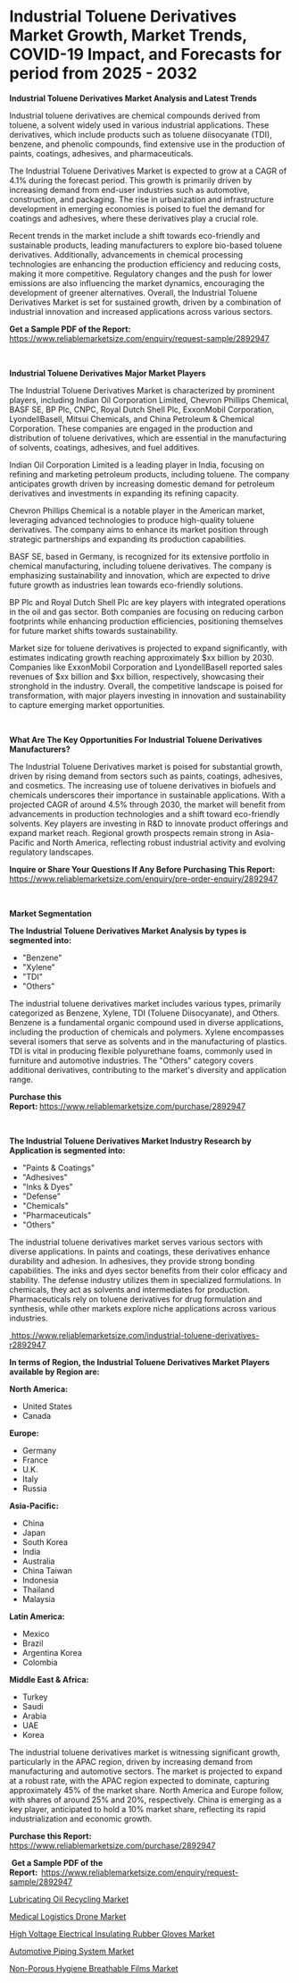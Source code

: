 <p><h1>Industrial Toluene Derivatives Market Growth, Market Trends, COVID-19 Impact, and Forecasts for period from 2025 - 2032</h1></p><p><strong>Industrial Toluene Derivatives Market Analysis and Latest Trends</strong></p>
<p><p>Industrial toluene derivatives are chemical compounds derived from toluene, a solvent widely used in various industrial applications. These derivatives, which include products such as toluene diisocyanate (TDI), benzene, and phenolic compounds, find extensive use in the production of paints, coatings, adhesives, and pharmaceuticals.</p><p>The Industrial Toluene Derivatives Market is expected to grow at a CAGR of 4.1% during the forecast period. This growth is primarily driven by increasing demand from end-user industries such as automotive, construction, and packaging. The rise in urbanization and infrastructure development in emerging economies is poised to fuel the demand for coatings and adhesives, where these derivatives play a crucial role.</p><p>Recent trends in the market include a shift towards eco-friendly and sustainable products, leading manufacturers to explore bio-based toluene derivatives. Additionally, advancements in chemical processing technologies are enhancing the production efficiency and reducing costs, making it more competitive. Regulatory changes and the push for lower emissions are also influencing the market dynamics, encouraging the development of greener alternatives. Overall, the Industrial Toluene Derivatives Market is set for sustained growth, driven by a combination of industrial innovation and increased applications across various sectors.</p></p>
<p><strong>Get a Sample PDF of the Report:&nbsp;</strong> <a href="https://www.reliablemarketsize.com/enquiry/request-sample/2892947?utm_campaign=1845&utm_medium=2&utm_source=Github&utm_content=ia&utm_term=15032025&utm_id=industrial-toluene-derivatives">https://www.reliablemarketsize.com/enquiry/request-sample/2892947</a></p>
<p>&nbsp;</p>
<p><strong>Industrial Toluene Derivatives Major Market Players</strong></p>
<p><p>The Industrial Toluene Derivatives Market is characterized by prominent players, including Indian Oil Corporation Limited, Chevron Phillips Chemical, BASF SE, BP Plc, CNPC, Royal Dutch Shell Plc, ExxonMobil Corporation, LyondellBasell, Mitsui Chemicals, and China Petroleum & Chemical Corporation. These companies are engaged in the production and distribution of toluene derivatives, which are essential in the manufacturing of solvents, coatings, adhesives, and fuel additives.</p><p>Indian Oil Corporation Limited is a leading player in India, focusing on refining and marketing petroleum products, including toluene. The company anticipates growth driven by increasing domestic demand for petroleum derivatives and investments in expanding its refining capacity.</p><p>Chevron Phillips Chemical is a notable player in the American market, leveraging advanced technologies to produce high-quality toluene derivatives. The company aims to enhance its market position through strategic partnerships and expanding its production capabilities.</p><p>BASF SE, based in Germany, is recognized for its extensive portfolio in chemical manufacturing, including toluene derivatives. The company is emphasizing sustainability and innovation, which are expected to drive future growth as industries lean towards eco-friendly solutions.</p><p>BP Plc and Royal Dutch Shell Plc are key players with integrated operations in the oil and gas sector. Both companies are focusing on reducing carbon footprints while enhancing production efficiencies, positioning themselves for future market shifts towards sustainability.</p><p>Market size for toluene derivatives is projected to expand significantly, with estimates indicating growth reaching approximately $xx billion by 2030. Companies like ExxonMobil Corporation and LyondellBasell reported sales revenues of $xx billion and $xx billion, respectively, showcasing their stronghold in the industry. Overall, the competitive landscape is poised for transformation, with major players investing in innovation and sustainability to capture emerging market opportunities.</p></p>
<p>&nbsp;</p>
<p><strong>What Are The Key Opportunities For Industrial Toluene Derivatives Manufacturers?</strong></p>
<p><p>The Industrial Toluene Derivatives market is poised for substantial growth, driven by rising demand from sectors such as paints, coatings, adhesives, and cosmetics. The increasing use of toluene derivatives in biofuels and chemicals underscores their importance in sustainable applications. With a projected CAGR of around 4.5% through 2030, the market will benefit from advancements in production technologies and a shift toward eco-friendly solvents. Key players are investing in R&D to innovate product offerings and expand market reach. Regional growth prospects remain strong in Asia-Pacific and North America, reflecting robust industrial activity and evolving regulatory landscapes.</p></p>
<p><strong>Inquire or Share Your Questions If Any Before Purchasing This Report:</strong> <a href="https://www.reliablemarketsize.com/enquiry/pre-order-enquiry/2892947?utm_campaign=1845&utm_medium=2&utm_source=Github&utm_content=ia&utm_term=15032025&utm_id=industrial-toluene-derivatives">https://www.reliablemarketsize.com/enquiry/pre-order-enquiry/2892947</a></p>
<p>&nbsp;</p>
<p><strong>Market Segmentation</strong></p>
<p><strong>The Industrial Toluene Derivatives Market Analysis by types is segmented into:</strong></p>
<p><ul><li>"Benzene"</li><li>"Xylene"</li><li>"TDI"</li><li>"Others"</li></ul></p>
<p><p>The industrial toluene derivatives market includes various types, primarily categorized as Benzene, Xylene, TDI (Toluene Diisocyanate), and Others. Benzene is a fundamental organic compound used in diverse applications, including the production of chemicals and polymers. Xylene encompasses several isomers that serve as solvents and in the manufacturing of plastics. TDI is vital in producing flexible polyurethane foams, commonly used in furniture and automotive industries. The "Others" category covers additional derivatives, contributing to the market's diversity and application range.</p></p>
<p><strong>Purchase this Report:&nbsp;</strong><a href="https://www.reliablemarketsize.com/purchase/2892947?utm_campaign=1845&utm_medium=2&utm_source=Github&utm_content=ia&utm_term=15032025&utm_id=industrial-toluene-derivatives">https://www.reliablemarketsize.com/purchase/2892947</a></p>
<p>&nbsp;</p>
<p><strong>The Industrial Toluene Derivatives Market Industry Research by Application is segmented into:</strong></p>
<p><ul><li>"Paints & Coatings"</li><li>"Adhesives"</li><li>"Inks & Dyes"</li><li>"Defense"</li><li>"Chemicals"</li><li>"Pharmaceuticals"</li><li>"Others"</li></ul></p>
<p><p>The industrial toluene derivatives market serves various sectors with diverse applications. In paints and coatings, these derivatives enhance durability and adhesion. In adhesives, they provide strong bonding capabilities. The inks and dyes sector benefits from their color efficacy and stability. The defense industry utilizes them in specialized formulations. In chemicals, they act as solvents and intermediates for production. Pharmaceuticals rely on toluene derivatives for drug formulation and synthesis, while other markets explore niche applications across various industries.</p></p>
<p><a href="https://www.reliablemarketsize.com/industrial-toluene-derivatives-r2892947?utm_campaign=1845&utm_medium=2&utm_source=Github&utm_content=ia&utm_term=15032025&utm_id=industrial-toluene-derivatives">&nbsp;https://www.reliablemarketsize.com/industrial-toluene-derivatives-r2892947</a></p>
<p><strong>In terms of Region, the Industrial Toluene Derivatives Market Players available by Region are:</strong></p>
<p>
    <p> <strong> North America: </strong>
        <ul>
            <li>United States</li>
            <li>Canada</li>
        </ul>
        </p> 
    <p> <strong> Europe: </strong>
        <ul>
            <li>Germany</li>
            <li>France</li>
            <li>U.K.</li>
            <li>Italy</li>
            <li>Russia</li>
        </ul>
        </p> 
    <p> <strong> Asia-Pacific: </strong>
        <ul>
            <li>China</li>
            <li>Japan</li>
            <li>South Korea</li>
            <li>India</li>
            <li>Australia</li>
            <li>China Taiwan</li>
            <li>Indonesia</li>
            <li>Thailand</li>
            <li>Malaysia</li>
        </ul>
        </p> 
    <p> <strong> Latin America: </strong>
        <ul>
            <li>Mexico</li>
            <li>Brazil</li>
            <li>Argentina Korea</li>
            <li>Colombia</li>
        </ul>
        </p> 
    <p> <strong> Middle East & Africa: </strong>
        <ul>
            <li>Turkey</li>
            <li>Saudi</li>
            <li>Arabia</li>
            <li>UAE</li>
            <li>Korea</li>
        </ul>
    </p>
    </p>
<p><p>The industrial toluene derivatives market is witnessing significant growth, particularly in the APAC region, driven by increasing demand from manufacturing and automotive sectors. The market is projected to expand at a robust rate, with the APAC region expected to dominate, capturing approximately 45% of the market share. North America and Europe follow, with shares of around 25% and 20%, respectively. China is emerging as a key player, anticipated to hold a 10% market share, reflecting its rapid industrialization and economic growth.</p></p>
<p><strong>Purchase this Report: </strong><a href="https://www.reliablemarketsize.com/purchase/2892947?utm_campaign=1845&utm_medium=2&utm_source=Github&utm_content=ia&utm_term=15032025&utm_id=industrial-toluene-derivatives">https://www.reliablemarketsize.com/purchase/2892947</a></p>
<p>&nbsp;<strong>Get a Sample PDF of the Report:&nbsp;&nbsp;</strong><a href="https://www.reliablemarketsize.com/enquiry/request-sample/2892947?utm_campaign=1845&utm_medium=2&utm_source=Github&utm_content=ia&utm_term=15032025&utm_id=industrial-toluene-derivatives">https://www.reliablemarketsize.com/enquiry/request-sample/2892947</a></p>
<p><strong></strong></p>
<p><p><a href="https://github.com/ceranamaduvq/Market-Research-Report-List-1/blob/main/lubricating-oil-recycling-market.md?utm_campaign=1845&utm_medium=2&utm_source=Github&utm_content=ia&utm_term=15032025&utm_id=industrial-toluene-derivatives">Lubricating Oil Recycling Market</a></p><p><a href="https://github.com/foustzelmsdv/Market-Research-Report-List-1/blob/main/medical-logistics-drone-market.md?utm_campaign=1845&utm_medium=2&utm_source=Github&utm_content=ia&utm_term=15032025&utm_id=industrial-toluene-derivatives">Medical Logistics Drone Market</a></p><p><a href="https://github.com/dickstoscopg/Market-Research-Report-List-1/blob/main/high-voltage-electrical-insulating-rubber-gloves-market.md?utm_campaign=1845&utm_medium=2&utm_source=Github&utm_content=ia&utm_term=15032025&utm_id=industrial-toluene-derivatives">High Voltage Electrical Insulating Rubber Gloves Market</a></p><p><a href="https://github.com/geresalgieaz/Market-Research-Report-List-1/blob/main/automotive-piping-system-market.md?utm_campaign=1845&utm_medium=2&utm_source=Github&utm_content=ia&utm_term=15032025&utm_id=industrial-toluene-derivatives">Automotive Piping System Market</a></p><p><a href="https://github.com/papnider/Market-Research-Report-List-1/blob/main/non-porous-hygiene-breathable-films-market.md?utm_campaign=1845&utm_medium=2&utm_source=Github&utm_content=ia&utm_term=15032025&utm_id=industrial-toluene-derivatives">Non-Porous Hygiene Breathable Films Market</a></p></p>